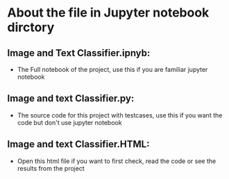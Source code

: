 # About the file in Jupyter notebook dirctory

 ## Image and Text Classifier.ipnyb:
  
  *  The Full notebook of the project, use this if you are familiar jupyter notebook 
  
 ## Image and text Classifier.py:
 
  *  The source code for this project with testcases, use this if you want the code but don't use jupyter notebook
  
  ## Image and text Classifier.HTML:
  
  *  Open this html file if you want to first check, read the code or see the results from the project
  
